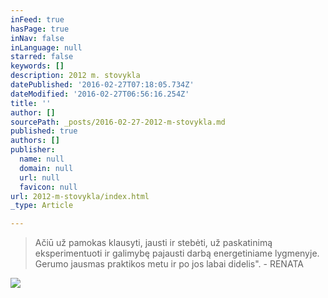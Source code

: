 ```yaml
---
inFeed: true
hasPage: true
inNav: false
inLanguage: null
starred: false
keywords: []
description: 2012 m. stovykla
datePublished: '2016-02-27T07:18:05.734Z'
dateModified: '2016-02-27T06:56:16.254Z'
title: ''
author: []
sourcePath: _posts/2016-02-27-2012-m-stovykla.md
published: true
authors: []
publisher:
  name: null
  domain: null
  url: null
  favicon: null
url: 2012-m-stovykla/index.html
_type: Article

---
```

> Ačiū už pamokas klausyti, jausti ir stebėti, už paskatinimą eksperimentuoti ir galimybę pajausti darbą energetiniame lygmenyje. Gerumo jausmas praktikos metu ir po jos labai didelis". - RENATA

![](https://the-grid-user-content.s3-us-west-2.amazonaws.com/a5be794d-2579-4e01-8f1d-7465e8e2bf26.jpg)